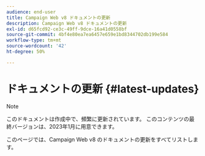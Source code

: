 ```yaml
---
audience: end-user
title: Campaign Web v8 ドキュメントの更新
description: Campaign Web v8 ドキュメントの更新
exl-id: d65fcd92-ce3c-49ff-9dce-16a41d0558bf
source-git-commit: 4bf4e80ea7ea6457e659e1bd8344702db199e584
workflow-type: tm+mt
source-wordcount: '42'
ht-degree: 50%

---
```


# ドキュメントの更新 {#latest-updates}

>[!NOTE]
>
>このドキュメントは作成中で、頻繁に更新されています。 このコンテンツの最終バージョンは、2023年1月に用意できます。

このページでは、Campaign Web v8 のドキュメントの更新をすべてリストします。
